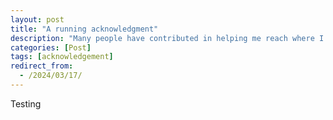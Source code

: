 ```yaml
---
layout: post
title: "A running acknowledgment"
description: "Many people have contributed in helping me reach where I am as of today. This [possibly, incomplete] list tries to thank them all."
categories: [Post]
tags: [acknowledgement]
redirect_from:
  - /2024/03/17/
---
```


Testing